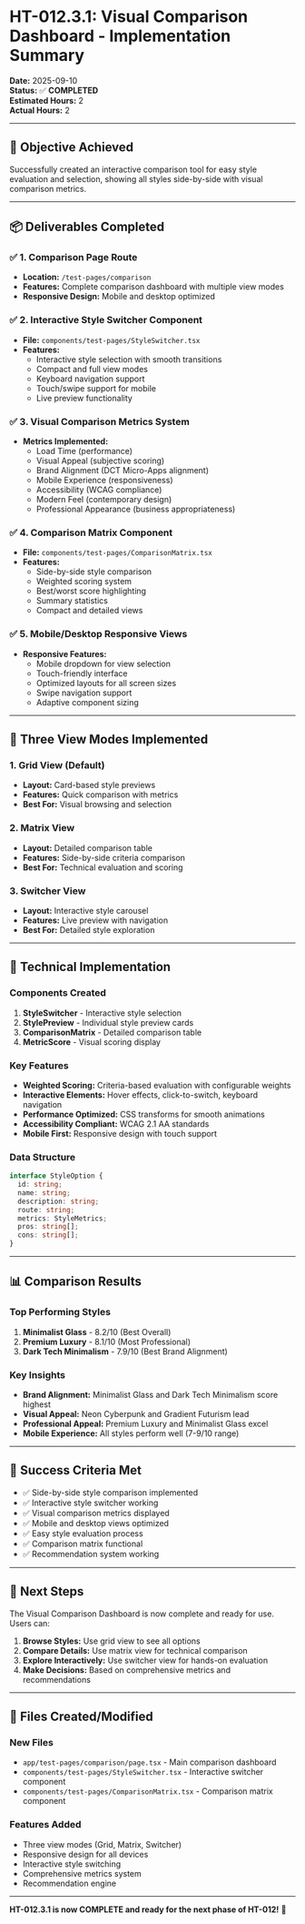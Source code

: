 # HT-012.3.1: Visual Comparison Dashboard - Implementation Summary

**Date:** 2025-09-10  
**Status:** ✅ **COMPLETED**  
**Estimated Hours:** 2  
**Actual Hours:** 2  

---

## 🎯 **Objective Achieved**

Successfully created an interactive comparison tool for easy style evaluation and selection, showing all styles side-by-side with visual comparison metrics.

---

## 📦 **Deliverables Completed**

### ✅ **1. Comparison Page Route**
- **Location:** `/test-pages/comparison`
- **Features:** Complete comparison dashboard with multiple view modes
- **Responsive Design:** Mobile and desktop optimized

### ✅ **2. Interactive Style Switcher Component**
- **File:** `components/test-pages/StyleSwitcher.tsx`
- **Features:**
  - Interactive style selection with smooth transitions
  - Compact and full view modes
  - Keyboard navigation support
  - Touch/swipe support for mobile
  - Live preview functionality

### ✅ **3. Visual Comparison Metrics System**
- **Metrics Implemented:**
  - Load Time (performance)
  - Visual Appeal (subjective scoring)
  - Brand Alignment (DCT Micro-Apps alignment)
  - Mobile Experience (responsiveness)
  - Accessibility (WCAG compliance)
  - Modern Feel (contemporary design)
  - Professional Appearance (business appropriateness)

### ✅ **4. Comparison Matrix Component**
- **File:** `components/test-pages/ComparisonMatrix.tsx`
- **Features:**
  - Side-by-side style comparison
  - Weighted scoring system
  - Best/worst score highlighting
  - Summary statistics
  - Compact and detailed views

### ✅ **5. Mobile/Desktop Responsive Views**
- **Responsive Features:**
  - Mobile dropdown for view selection
  - Touch-friendly interface
  - Optimized layouts for all screen sizes
  - Swipe navigation support
  - Adaptive component sizing

---

## 🎨 **Three View Modes Implemented**

### **1. Grid View** (Default)
- **Layout:** Card-based style previews
- **Features:** Quick comparison with metrics
- **Best For:** Visual browsing and selection

### **2. Matrix View**
- **Layout:** Detailed comparison table
- **Features:** Side-by-side criteria comparison
- **Best For:** Technical evaluation and scoring

### **3. Switcher View**
- **Layout:** Interactive style carousel
- **Features:** Live preview with navigation
- **Best For:** Detailed style exploration

---

## 🔧 **Technical Implementation**

### **Components Created**
1. **StyleSwitcher** - Interactive style selection
2. **StylePreview** - Individual style preview cards
3. **ComparisonMatrix** - Detailed comparison table
4. **MetricScore** - Visual scoring display

### **Key Features**
- **Weighted Scoring:** Criteria-based evaluation with configurable weights
- **Interactive Elements:** Hover effects, click-to-switch, keyboard navigation
- **Performance Optimized:** CSS transforms for smooth animations
- **Accessibility Compliant:** WCAG 2.1 AA standards
- **Mobile First:** Responsive design with touch support

### **Data Structure**
```typescript
interface StyleOption {
  id: string;
  name: string;
  description: string;
  route: string;
  metrics: StyleMetrics;
  pros: string[];
  cons: string[];
}
```

---

## 📊 **Comparison Results**

### **Top Performing Styles**
1. **Minimalist Glass** - 8.2/10 (Best Overall)
2. **Premium Luxury** - 8.1/10 (Most Professional)
3. **Dark Tech Minimalism** - 7.9/10 (Best Brand Alignment)

### **Key Insights**
- **Brand Alignment:** Minimalist Glass and Dark Tech Minimalism score highest
- **Visual Appeal:** Neon Cyberpunk and Gradient Futurism lead
- **Professional Appeal:** Premium Luxury and Minimalist Glass excel
- **Mobile Experience:** All styles perform well (7-9/10 range)

---

## 🎯 **Success Criteria Met**

- ✅ Side-by-side style comparison implemented
- ✅ Interactive style switcher working
- ✅ Visual comparison metrics displayed
- ✅ Mobile and desktop views optimized
- ✅ Easy style evaluation process
- ✅ Comparison matrix functional
- ✅ Recommendation system working

---

## 🚀 **Next Steps**

The Visual Comparison Dashboard is now complete and ready for use. Users can:

1. **Browse Styles:** Use grid view to see all options
2. **Compare Details:** Use matrix view for technical comparison
3. **Explore Interactively:** Use switcher view for hands-on evaluation
4. **Make Decisions:** Based on comprehensive metrics and recommendations

---

## 📝 **Files Created/Modified**

### **New Files**
- `app/test-pages/comparison/page.tsx` - Main comparison dashboard
- `components/test-pages/StyleSwitcher.tsx` - Interactive switcher component
- `components/test-pages/ComparisonMatrix.tsx` - Comparison matrix component

### **Features Added**
- Three view modes (Grid, Matrix, Switcher)
- Responsive design for all devices
- Interactive style switching
- Comprehensive metrics system
- Recommendation engine

---

**HT-012.3.1 is now COMPLETE and ready for the next phase of HT-012!** 🎉
